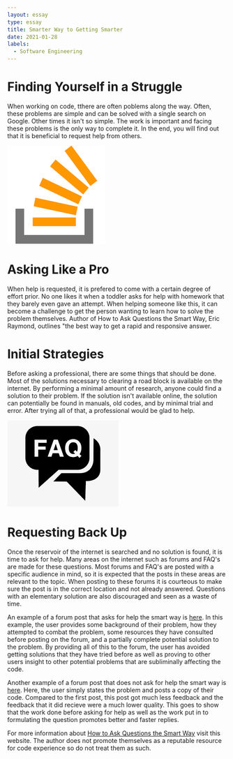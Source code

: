 ```yaml
---
layout: essay
type: essay
title: Smarter Way to Getting Smarter
date: 2021-01-28
labels:
  - Software Engineering
---
```

# Finding Yourself in a Struggle
When working on code, tthere are often poblems along the way. Often, these problems are simple and can be solved with a single search on Google. Other times it isn't so simple. The work is important and facing these problems is the only way to complete it. In the end, you will find out that it is beneficial to request help from others.

<img class = "ui medium right floated rounded image" src = "../images/StackOverflowLogo.png">

# Asking Like a Pro
When help is requested, it is prefered to come with a certain degree of effort prior. No one likes it when a toddler asks for help with homework that they barely even gave an attempt. When helping someone like this, it can become a challenge to get the person wanting to learn how to solve the problem themselves. Author of How to Ask Questions the Smart Way, Eric Raymond, outlines "the best way to get a rapid and responsive answer.

# Initial Strategies
Before asking a professional, there are some things that should be done. Most of the solutions necessary to clearing a road block is available on the internet. By performing a minimal amount of research, anyone could find a solution to their problem. If the solution isn't available online, the solution can potentially be found in manuals, old codes, and by minimal trial and error. After trying all of that, a professional would be glad to help.

<img class = "ui medium left floated rounded image" src = "../images/FAQLogo.png">

# Requesting Back Up
Once the reservoir of the internet is searched and no solution is found, it is time to ask for help. Many areas on the internet such as forums and FAQ's are made for these questions. Most forums and FAQ's are posted with a specific audience in mind, so it is expected that the posts in these areas are relevant to the topic. When posting to these forums it is courteous to make sure the post is in the correct location and not already answered. Questions with an elementary solution are also discouraged and seen as a waste of time.

An example of a forum post that asks for help the smart way is [here](https://stackoverflow.com/questions/17655206/configure-build-system-to-be-automatically-chosen-based-on-file-extension). In this example, the user provides some background of their problem, how they attempted to combat the problem, some resources they have consulted before posting on the forum, and a partially complete potential solution to the problem. By providing all of this to the forum, the user has avoided getting solutions that they have tried before as well as proving to other users insight to other potential problems that are subliminally affecting the code.

Another example of a forum post that does not ask for help the smart way is [here](https://stackoverflow.com/questions/16961521/facebook-3-0-android-second-login-attempt-returns-session-state-closed). Here, the user simply states the problem and posts a copy of their code. Compared to the first post, this post got much less feedback and the feedback that it did recieve were a much lower quality. This goes to show that the work done before asking for help as well as the work put in to formulating the question promotes better and faster replies.

For more information about [How to Ask Questions the Smart Way](http://www.catb.org/esr/faqs/smart-questions.html#before) visit this website. The author does not promote themselves as a reputable resource for code experience so do not treat them as such.
